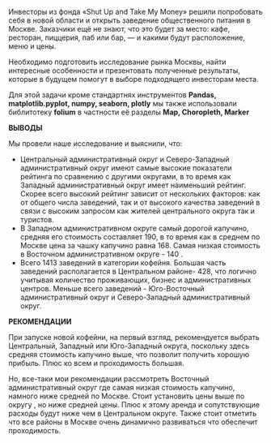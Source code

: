 Инвесторы из фонда «Shut Up and Take My Money» решили попробовать себя в новой области и открыть заведение общественного питания в Москве. Заказчики ещё не знают, что это будет за место: кафе, ресторан, пиццерия, паб или бар, — и какими будут расположение, меню и цены.

Необходимо подготовить исследование рынка Москвы, найти интересные особенности и презентовать полученные результаты, которые в будущем помогут в выборе подходящего инвесторам места.

 Для этой задачи кроме стандартнях инструментов **Pandas, matplotlib.pyplot, numpy, seaborn, plotly** мы также использовали библитотеку **folium** в частности её разделы **Map, Choropleth, Marker**
 
**ВЫВОДЫ**

Мы провели наше исследование и выяснили, что:

- Центральный административный округ и Северо-Западный административный округ имеют самые высокие показатели рейтинга по сравнению с другими округами, в то время как Западный административный округ имеет наименьший рейтинг. Скорее всего высокий рейтинг зависит от нескольких факторов: как от общего числа заведений, так и от высокого качества заведений в связи с высоким запросом как жителей центрального округа так и туристов.
- В Западном административном округе самый дорогой капучино, средняя его стоимость составляет 190, в то время как в среднем по Москве цена за чашку капучино равна 168. Самая низкая стоимость в Восточном административном округе - 140 .
- Всего 1413 заведений в категории кофейня. Большая часть заведений располагается в Центральном районе- 428, что логично учитывая количество проживающих, бизнес и административных центров. Меньше всего заведений - Юго-Восточный административный округ и	Северо-Западный административный округ.

 **РЕКОМЕНДАЦИИ**

При запуске новой кофейни, на первый взгляд, рекомендуется выбрать Центральный, Западный или Юго-Западный округа, поскольку здесь средняя стоимость капучино выше, что позволит получить хорошую прибыль. Плюс ко всем и проходимость большая.

Но, все-таки мои рекомендации рассмотреть Восточный административный округ где самая низкая стоимость капучино, намного ниже средней по Москве. Стоит установить цены выше по округу , но ниже средней цены. Плюс к этому аренда и сопутствующие расходы будут ниже чем в Центральном округе. Также стоит отметить что все районы в Москве очень динамично развиваться что обеспечит проходимость. 
